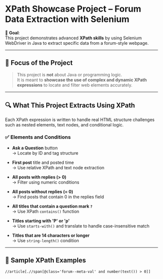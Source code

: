 # XPath Showcase Project – Forum Data Extraction with Selenium

🎯 **Goal**:  
This project demonstrates advanced **XPath skills** by using Selenium WebDriver in Java to extract specific data from a forum-style webpage.

---

## 🧠 Focus of the Project

> This project is **not** about Java or programming logic.  
> It is meant to **showcase the use of complex and dynamic XPath expressions** to locate and filter web elements accurately.

---

## 🔍 What This Project Extracts Using XPath

Each XPath expression is written to handle real HTML structure challenges such as nested elements, text nodes, and conditional logic.

### ✅ Elements and Conditions

- **Ask a Question** button  
  → Locate by ID and tag structure

- **First post** title and posted time  
  → Use relative XPath and text node extraction

- **All posts with replies (> 0)**  
  → Filter using numeric conditions

- **All posts without replies (= 0)**  
  → Find posts that contain 0 in the replies field

- **All titles that contain a question mark `?`**  
  → Use XPath `contains()` function

- **Titles starting with 'P' or 'p'**  
  → Use `starts-with()` and translate to handle case-insensitive match

- **Titles that are 14 characters or longer**  
  → Use `string-length()` condition

---

## 🧪 Sample XPath Examples

```xpath
//article[.//span[@class='forum--meta-val' and number(text()) > 0]]
